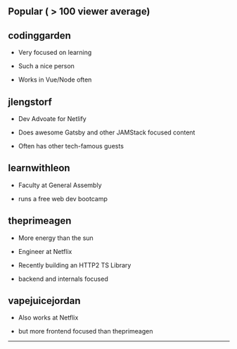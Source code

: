 ## Popular ( > 100 viewer average)

## codinggarden

- Very focused on learning

- Such a nice person

- Works in Vue/Node often

## jlengstorf

- Dev Advoate for Netlify

- Does awesome Gatsby and other JAMStack focused content

- Often has other tech-famous guests

## learnwithleon

- Faculty at General Assembly

- runs a free web dev bootcamp

## theprimeagen

- More energy than the sun

- Engineer at Netflix

- Recently building an HTTP2 TS Library

- backend and internals focused

## vapejuicejordan

- Also works at Netflix

- but more frontend focused than theprimeagen

---
